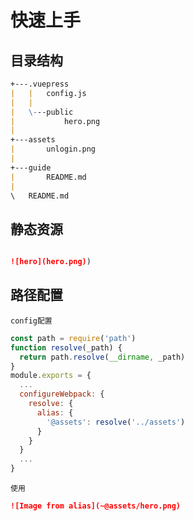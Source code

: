 
# 快速上手

## 目录结构

```markdown
+---.vuepress
|   |   config.js
|   |
|   \---public
|           hero.png
|
+---assets
|       unlogin.png
|
+---guide
|       README.md
|
\   README.md

```

## 静态资源

```markdown

![hero](hero.png))

```

## 路径配置

`config配置`

```javascript
const path = require('path')
function resolve(_path) {
  return path.resolve(__dirname, _path)
}
module.exports = {
  ...
  configureWebpack: {
    resolve: {
      alias: {
        '@assets': resolve('../assets')
      }
    }
  }
  ...
}
```

`使用`

```markdown
![Image from alias](~@assets/hero.png)
```

